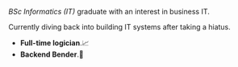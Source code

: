 _BSc Informatics (IT)_ graduate with an interest in business IT. 

Currently diving back into building IT systems after taking a hiatus.

- **Full-time logician**.📈
- **Backend Bender**.👾

